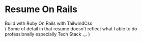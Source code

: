 # Resume On Rails

Build with Ruby On Rails with TailwindCss \
( Some of detail in that resume doesn't reflect what I able to do professionally especially Tech Stack ._. )
